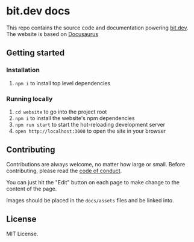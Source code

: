 # bit.dev docs

This repo contains the source code and documentation powering [bit.dev](https://docs.bit.dev/).  
The website is based on [Docusaurus](https://docusaurus.io/en/)

## Getting started

### Installation

1. `npm i` to install top level dependencies

### Running locally

1. `cd website` to go into the project root
1. `npm i` to install the website's npm dependencies
1. `npm run start` to start the hot-reloading development server
1. `open http://localhost:3000` to open the site in your browser

## Contributing

Contributions are always welcome, no matter how large or small. Before contributing, please read the [code of conduct](CODE_OF_CONDUCT.md).

You can just hit the "Edit" button on each page to make change to the content of the page.

Images should be placed in the `docs/assets` files and be linked into.

## License

MIT License.
